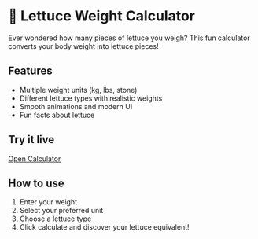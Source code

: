 # 🥬 Lettuce Weight Calculator

Ever wondered how many pieces of lettuce you weigh? This fun calculator converts your body weight into lettuce pieces!

## Features
- Multiple weight units (kg, lbs, stone)
- Different lettuce types with realistic weights
- Smooth animations and modern UI
- Fun facts about lettuce

## Try it live
[Open Calculator](https://yourusername.github.io/lettuce-weight-calculator)

## How to use
1. Enter your weight
2. Select your preferred unit
3. Choose a lettuce type
4. Click calculate and discover your lettuce equivalent!
